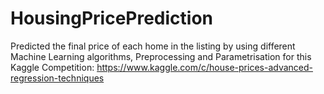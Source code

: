# HousingPricePrediction
Predicted the final price of each home in the listing by using different Machine Learning algorithms, Preprocessing and Parametrisation for this Kaggle Competition: https://www.kaggle.com/c/house-prices-advanced-regression-techniques  
